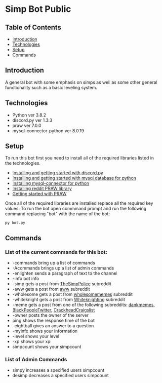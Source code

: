 # Simp Bot Public

## Table of Contents

* [Introduction](#introduction)
* [Technologies](#technologies)
* [Setup](#setup)
* [Commands](#commands)

## Introduction

A general bot with some emphasis on simps as well as some other general functionality such as a basic leveling system.

## Technologies
* Python ver 3.8.2
* discord.py ver 1.3.3
* praw ver 7.0.0
* mysql-connector-python ver 8.0.19

## Setup
To run this bot first you need to install all of the required libraries listed in the technologies.
* [Installing and getting started with discord.py](https://discordpy.readthedocs.io/en/latest/intro.html)
* [Installing and getting started with mysql database for python](https://pythonspot.com/mysql-with-python/)
* [Installing mysql-connector for python](https://www.mysqltutorial.org/getting-started-mysql-python-connector/)
* [Installing reddit PRAW library](https://praw.readthedocs.io/en/latest/getting_started/installation.html)
* [Getting started with PRAW](https://praw.readthedocs.io/en/latest/getting_started/quick_start.html)

Once all of the required libraries are installed replace all the required key values.
To run the bot open commmand prompt and run the following command replacing "bot" with the name of the bot:
```
py bot.py
```

## Commands
### List of the current commands for this bot:
* -commands bring up a list of commands
* -Acommands brings up a list of admin commands
* -enlighten sends a paragraph of text to the channel
* -info bot info
* -simp gets a post from [TheSimpPolice](https://www.reddit.com/r/TheSimpPolice/) subreddit
* -aww gets a post from [aww](https://www.reddit.com/r/aww/) subreddit
* -wholesome gets a post from [wholesomememes](https://www.reddit.com/r/wholesomememes/) subreddit
* -whiteknight gets a post from [Whiteknighting](https://www.reddit.com/r/Whiteknighting/) subreddit
* -meme gets a post from one of the following subreddits: [dankmemes](https://www.reddit.com/r/dankmemes/), [BlackPeopleTwitter](https://www.reddit.com/r/BlackPeopleTwitter/), [CrackheadCraigslist](https://www.reddit.com/r/CrackheadCraigslist/)
* -owner posts the owner of the server
* ping shows the response time of the bot
* -eightball gives an answer to a question
* -myinfo shows your information
* -level shows your level
* -xp shows your xp
* simpcount shows your simpcount

### List of Admin Commands
* simpy increases a specified users simpcount
* desimp decreases a specified users simpcount
